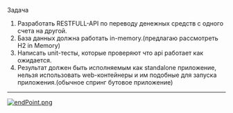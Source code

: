 Задача

1. Разработать RESTFULL-API по переводу денежных средств с одного счета на другой.
2. База данных должна работать in-memory.(предлагаю рассмотреть H2 in Memory)
3. Написать unit-тесты, которые проверяют что api работает как ожидается.
4. Результат должен быть исполняемым как standalone приложение, нельзя использовать web-контейнеры и им подобные для запуска приложения.(обычное спринг бутовое приложение)

---

[![endPoint.png](https://i.postimg.cc/4NVD2bWy/endPoint.png)](https://postimg.cc/D8fp8sk3)